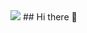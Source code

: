 <img src="https://capsule-render.vercel.app/api?type=waving&color=0ff&height=300&section=header&text=Welcome!&fontSize=90&fontColor=ffffff&animation=fadeIn&fontAlignY=40&desc=Glad%20to%20see%20you%20here!&descAlignY=70&descAlign=50&descSize=25&bgColor=000000" />
## Hi there 👋


<!--
**Hwanseung2222/Hwanseung2222** is a ✨ _special_ ✨ repository because its `README.md` (this file) appears on your GitHub profile.

Here are some ideas to get you started:

- 🔭 I’m currently working on ...
- 🌱 I’m currently learning ...
- 👯 I’m looking to collaborate on ...
- 🤔 I’m looking for help with ...
- 💬 Ask me about ...
- 📫 How to reach me: ...
- 😄 Pronouns: ...
- ⚡ Fun fact: ...
-->
